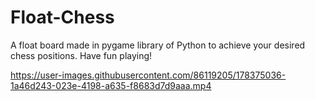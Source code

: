 # Float-Chess
A float board made in pygame library of Python to achieve your desired chess positions. Have fun playing!




https://user-images.githubusercontent.com/86119205/178375036-1a46d243-023e-4198-a635-f8683d7d9aaa.mp4

